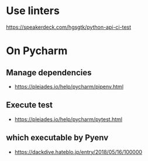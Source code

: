 # Use linters
https://speakerdeck.com/hgsgtk/python-api-ci-test

# On Pycharm
## Manage dependencies
- https://pleiades.io/help/pycharm/pipenv.html

## Execute test
- https://pleiades.io/help/pycharm/pytest.html

## which executable by Pyenv
- https://dackdive.hateblo.jp/entry/2018/05/16/100000